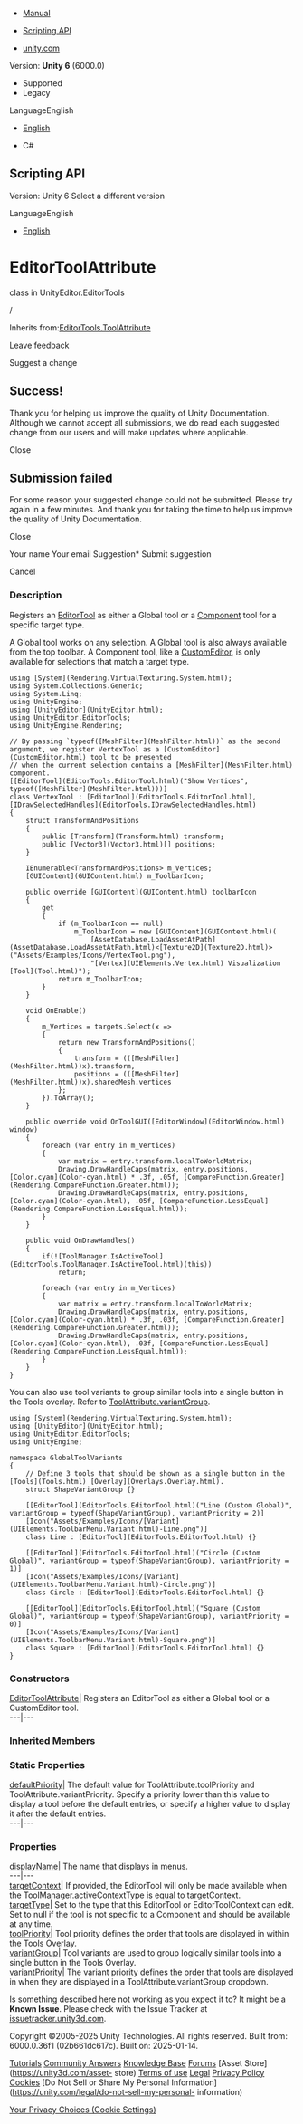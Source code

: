 [ ]()

  * [Manual](../Manual/index.html)
  * [Scripting API](../ScriptReference/index.html)

  * [unity.com](https://unity.com/)

Version: **Unity 6** (6000.0)

  * Supported
  * Legacy

LanguageEnglish

  * [English]()

  * C#

[ ](https://docs.unity3d.com)

## Scripting API

Version: Unity 6 Select a different version

LanguageEnglish

  * [English]()

# EditorToolAttribute

class in UnityEditor.EditorTools

/

Inherits from:[EditorTools.ToolAttribute](EditorTools.ToolAttribute.html)

Leave feedback

Suggest a change

## Success!

Thank you for helping us improve the quality of Unity Documentation. Although
we cannot accept all submissions, we do read each suggested change from our
users and will make updates where applicable.

Close

## Submission failed

For some reason your suggested change could not be submitted. Please <a>try
again</a> in a few minutes. And thank you for taking the time to help us
improve the quality of Unity Documentation.

Close

Your name Your email Suggestion* Submit suggestion

Cancel

[ ]()

### Description

Registers an [EditorTool](EditorTools.EditorTool.html) as either a Global tool
or a [Component](Component.html) tool for a specific target type.

A Global tool works on any selection. A Global tool is also always available
from the top toolbar. A Component tool, like a
[CustomEditor](CustomEditor.html), is only available for selections that match
a target type.

    
    
    using [System](Rendering.VirtualTexturing.System.html);
    using System.Collections.Generic;
    using System.Linq;
    using UnityEngine;
    using [UnityEditor](UnityEditor.html);
    using UnityEditor.EditorTools;
    using UnityEngine.Rendering;
    
    // By passing `typeof([MeshFilter](MeshFilter.html))` as the second argument, we register VertexTool as a [CustomEditor](CustomEditor.html) tool to be presented
    // when the current selection contains a [MeshFilter](MeshFilter.html) component.
    [[EditorTool](EditorTools.EditorTool.html)("Show Vertices", typeof([MeshFilter](MeshFilter.html)))]
    class VertexTool : [EditorTool](EditorTools.EditorTool.html), [IDrawSelectedHandles](EditorTools.IDrawSelectedHandles.html)
    {
        struct TransformAndPositions
        {
            public [Transform](Transform.html) transform;
            public [Vector3](Vector3.html)[] positions;
        }
    
        IEnumerable<TransformAndPositions> m_Vertices;
        [GUIContent](GUIContent.html) m_ToolbarIcon;
    
        public override [GUIContent](GUIContent.html) toolbarIcon
        {
            get
            {
                if (m_ToolbarIcon == null)
                    m_ToolbarIcon = new [GUIContent](GUIContent.html)(
                        [AssetDatabase.LoadAssetAtPath](AssetDatabase.LoadAssetAtPath.html)<[Texture2D](Texture2D.html)>("Assets/Examples/Icons/VertexTool.png"),
                        "[Vertex](UIElements.Vertex.html) Visualization [Tool](Tool.html)");
                return m_ToolbarIcon;
            }
        }
    
        void OnEnable()
        {
            m_Vertices = targets.Select(x =>
            {
                return new TransformAndPositions()
                {
                    transform = (([MeshFilter](MeshFilter.html))x).transform,
                    positions = (([MeshFilter](MeshFilter.html))x).sharedMesh.vertices
                };
            }).ToArray();
        }
    
        public override void OnToolGUI([EditorWindow](EditorWindow.html) window)
        {
            foreach (var entry in m_Vertices)
            {
                var matrix = entry.transform.localToWorldMatrix;
                Drawing.DrawHandleCaps(matrix, entry.positions, [Color.cyan](Color-cyan.html) * .3f, .05f, [CompareFunction.Greater](Rendering.CompareFunction.Greater.html));
                Drawing.DrawHandleCaps(matrix, entry.positions, [Color.cyan](Color-cyan.html), .05f, [CompareFunction.LessEqual](Rendering.CompareFunction.LessEqual.html));
            }
        }
    
        public void OnDrawHandles()
        {
            if(![ToolManager.IsActiveTool](EditorTools.ToolManager.IsActiveTool.html)(this))
                return;
    
            foreach (var entry in m_Vertices)
            {
                var matrix = entry.transform.localToWorldMatrix;
                Drawing.DrawHandleCaps(matrix, entry.positions, [Color.cyan](Color-cyan.html) * .3f, .03f, [CompareFunction.Greater](Rendering.CompareFunction.Greater.html));
                Drawing.DrawHandleCaps(matrix, entry.positions, [Color.cyan](Color-cyan.html), .03f, [CompareFunction.LessEqual](Rendering.CompareFunction.LessEqual.html));
            }
        }
    }
    

You can also use tool variants to group similar tools into a single button in
the Tools overlay. Refer to
[ToolAttribute.variantGroup](EditorTools.ToolAttribute-variantGroup.html).

    
    
    using [System](Rendering.VirtualTexturing.System.html);
    using [UnityEditor](UnityEditor.html);
    using UnityEditor.EditorTools;
    using UnityEngine;
    
    namespace GlobalToolVariants
    {
        // Define 3 tools that should be shown as a single button in the [Tools](Tools.html) [Overlay](Overlays.Overlay.html).
        struct ShapeVariantGroup {}
    
        [[EditorTool](EditorTools.EditorTool.html)("Line (Custom Global)", variantGroup = typeof(ShapeVariantGroup), variantPriority = 2)]
        [Icon("Assets/Examples/Icons/[Variant](UIElements.ToolbarMenu.Variant.html)-Line.png")]
        class Line : [EditorTool](EditorTools.EditorTool.html) {}
    
        [[EditorTool](EditorTools.EditorTool.html)("Circle (Custom Global)", variantGroup = typeof(ShapeVariantGroup), variantPriority = 1)]
        [Icon("Assets/Examples/Icons/[Variant](UIElements.ToolbarMenu.Variant.html)-Circle.png")]
        class Circle : [EditorTool](EditorTools.EditorTool.html) {}
    
        [[EditorTool](EditorTools.EditorTool.html)("Square (Custom Global)", variantGroup = typeof(ShapeVariantGroup), variantPriority = 0)]
        [Icon("Assets/Examples/Icons/[Variant](UIElements.ToolbarMenu.Variant.html)-Square.png")]
        class Square : [EditorTool](EditorTools.EditorTool.html) {}
    }
    

### Constructors

[EditorToolAttribute](EditorTools.EditorToolAttribute-ctor.html)| Registers an
EditorTool as either a Global tool or a CustomEditor tool.  
---|---  
  
### Inherited Members

### Static Properties

[defaultPriority](EditorTools.ToolAttribute-defaultPriority.html)| The default
value for ToolAttribute.toolPriority and ToolAttribute.variantPriority.
Specify a priority lower than this value to display a tool before the default
entries, or specify a higher value to display it after the default entries.  
---|---  
  
### Properties

[displayName](EditorTools.ToolAttribute-displayName.html)| The name that
displays in menus.  
---|---  
[targetContext](EditorTools.ToolAttribute-targetContext.html)| If provided,
the EditorTool will only be made available when the
ToolManager.activeContextType is equal to targetContext.  
[targetType](EditorTools.ToolAttribute-targetType.html)| Set to the type that
this EditorTool or EditorToolContext can edit. Set to null if the tool is not
specific to a Component and should be available at any time.  
[toolPriority](EditorTools.ToolAttribute-toolPriority.html)| Tool priority
defines the order that tools are displayed in within the Tools Overlay.  
[variantGroup](EditorTools.ToolAttribute-variantGroup.html)| Tool variants are
used to group logically similar tools into a single button in the Tools
Overlay.  
[variantPriority](EditorTools.ToolAttribute-variantPriority.html)| The variant
priority defines the order that tools are displayed in when they are displayed
in a ToolAttribute.variantGroup dropdown.  
  
Is something described here not working as you expect it to? It might be a
**Known Issue**. Please check with the Issue Tracker at
[issuetracker.unity3d.com](https://issuetracker.unity3d.com).

Copyright ©2005-2025 Unity Technologies. All rights reserved. Built from:
6000.0.36f1 (02b661dc617c). Built on: 2025-01-14.

[Tutorials](https://unity3d.com/learn) [Community
Answers](https://answers.unity3d.com) [Knowledge
Base](https://support.unity3d.com/hc/en-us)
[Forums](https://forum.unity3d.com) [Asset Store](https://unity3d.com/asset-
store) [Terms of use](https://docs.unity3d.com/Manual/TermsOfUse.html)
[Legal](https://unity.com/legal) [Privacy
Policy](https://unity.com/legal/privacy-policy)
[Cookies](https://unity.com/legal/cookie-policy) [Do Not Sell or Share My
Personal Information](https://unity.com/legal/do-not-sell-my-personal-
information)

[Your Privacy Choices (Cookie Settings)](javascript:void\(0\);)

